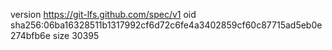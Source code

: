 version https://git-lfs.github.com/spec/v1
oid sha256:06ba16328511b1317992cf6d72c6fe4a3402859cf60c87715ad5eb0e274bfb6e
size 30395
